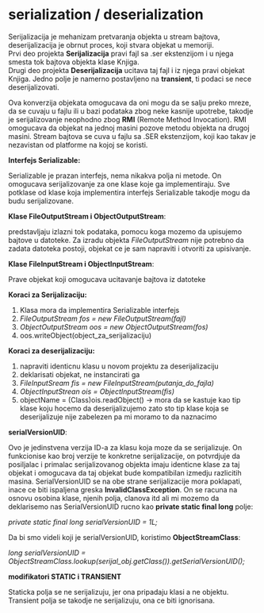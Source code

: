 # serialization / deserialization

Serijalizacija je mehanizam pretvaranja objekta u stream bajtova, deserijalizacija je obrnut proces, koji stvara objekat u memoriji. <br>Prvi deo projekta <b>Serijalizacija</b> pravi fajl sa .ser ekstenzijom i u njega smesta tok bajtova objekta klase Knjiga.<br>Drugi deo projekta <b>Deserijalizacija</b> ucitava taj fajl i iz njega pravi objekat Knjiga. Jedno polje je namerno postavljeno na <b>transient</b>, ti podaci se nece deserijalizovati.
		
Ova konverzija objekata omogucava da oni mogu da se salju preko mreze, da se cuvaju u fajlu ili u bazi podataka zbog neke kasnije upotrebe, takodje je serijalizovanje neophodno zbog <b>RMI</b> (Remote Method Invocation). RMI omogucava da objekat na jednoj masini pozove metodu objekta na drugoj masini.
Stream bajtova se cuva u fajlu sa .SER ekstenzijom, koji kao takav je nezavistan od platforme na kojoj se koristi.

<b>Interfejs Serializable:</b>

Serializable je prazan interfejs, nema nikakva polja ni metode. On omogucava serijalizovanje za one klase koje ga implementiraju. 
Sve potklase od klase koja implementira interfejs Serializable takodje mogu da budu serijalizovane.

<b>Klase FileOutputStream i ObjectOutputStream</b>:

predstavljaju izlazni tok podataka, pomocu koga mozemo da upisujemo bajtove u datoteke. Za izradu objekta <i>FileOutputStream</i> nije potrebno da zadata datoteka postoji, objekat ce je sam napraviti i otvoriti za upisivanje.

<b>Klase FileInputStream i ObjectInputStream</b>:

Prave objekat koji omogucava ucitavanje bajtova iz datoteke

<b>Koraci za Serijalizaciju:</b> 
1. Klasa mora da implementira Serializable interfejs
2. <i>FileOutputStream fos = new FileOutputStream(fajl)</i>
3. <i>ObjectOutputStream oos = new ObjectOutputStream(fos)</i>
4. oos.writeObject(object_za_serijalizaciju)

<b>Koraci za deserijalizaciju:</b>
1. napraviti identicnu klasu u novom projektu za deserijalizaciju
2. deklarisati objekat, ne instancirati ga
3. <i>FileInputSream fis = new FileInputStream(putanja_do_fajla)</i>
4. <i>ObjectInputStrean ois = ObjectInputStream(fis)</i>
5. objectName = (Class)ois.readObject() -> mora da se kastuje kao tip klase koju hocemo da deserijalizujemo zato sto tip klase koja se deserijalizuje nije zabelezen pa mi moramo to da naznacimo

<b>serialVersionUID</b>:

Ovo je jedinstvena verzija ID-a za klasu koja moze da se serijalizuje. On funkcionise kao broj verzije te konkretne serijalizacije, on potvrdjuje da posiljalac i primalac serijalizovanog objekta imaju identicne klase za taj objekat i omogucava da taj objekat bude kompatibilan izmedju razlicitih masina. 
SerialVersionUID se na obe strane serijalizacije mora poklapati, inace ce biti ispaljena greska <b>InvalidClassException</b>.
On se racuna na osnovu osobina klase, njenih polja, clanova itd ali mi mozemo da deklarisemo nas SerialVersionUID rucno kao <b>private static final long</b> polje:

<i>private static final long serialVersionUID = 1L;</i> 

Da bi smo videli koji je serialVersionUID, koristimo <b>ObjectStreamClass</b>:

<i>long serialVersionUID = ObjectStreamClass.lookup(serijal_obj.getClass()).getSerialVersionUID();</i>

<b>modifikatori STATIC i TRANSIENT</b>

Staticka polja se ne serijalizuju, jer ona pripadaju klasi a ne objektu.<br>Transient polja se takodje ne serijalizuju, ona ce biti ignorisana. 
